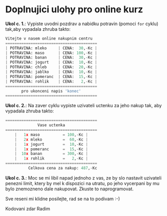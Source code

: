 # Doplnujici ulohy pro online kurz

**Ukol c. 1.**: Vypiste uvodni pozdrav a nabidku potravin (pomoci `for` cyklu) tak,aby vypadala zhruba takto:

```python
Vitejte v nasem online nakupnim centru 
========================================
| POTRAVINA: mleko     | CENA:  30,-Kc |
| POTRAVINA: maso      | CENA: 100,-Kc |
| POTRAVINA: banan     | CENA:  30,-Kc |
| POTRAVINA: jogurt    | CENA:  10,-Kc |
| POTRAVINA: chleb     | CENA:  20,-Kc |
| POTRAVINA: jablko    | CENA:  10,-Kc |
| POTRAVINA: pomeranc  | CENA:  15,-Kc |
| POTRAVINA: rohlik    | CENA:   2,-Kc |
========================================
       pro ukonceni napis 'konec'
========================================
```

**Ukol c. 2.**: Na zaver cyklu vypiste uzivateli uctenku za jeho nakup tak, aby vypadala zhruba takto:

```python
========================================
              Vase uctenka
========================================
    |   1x maso          = 100,-Kc |
    |   2x mleko         =  60,-Kc |
    |   1x jogurt        =  10,-Kc |
    |   1x pomeranc      =  15,-Kc |
    |  10x banan         = 300,-Kc |
    |   1x rohlik        =   2,-Kc |
========================================
          Celkova cena za nakup: 487,-Kc
```

**Ukol c. 3.**: Moc se mi libil napad jednoho z vas, ze by slo nastavit uzivateli penezni limit, ktery by mel k dispozici na utratu, po jeho vycerpani by mu bylo znemozneno dale nakupovat. Zkuste to naprogramovat.

Sve reseni mi klidne posilejte, rad se na to podivam :-)

Kodovani zdar 
Radim
